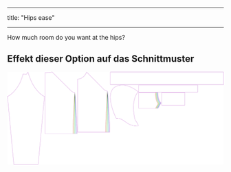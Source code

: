 - - -
title: "Hips ease"
- - -

How much room do you want at the hips?

## Effekt dieser Option auf das Schnittmuster

![This image shows the effect of this option by superimposing several variants that have a different value for this option](hugo_hipsease_sample.svg "Effect of this option on the pattern")
